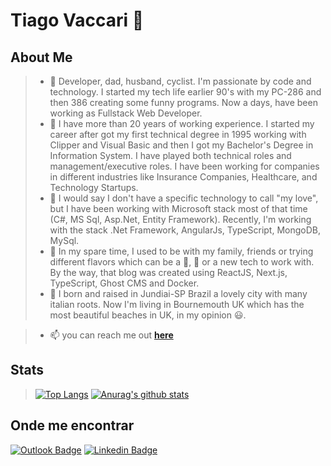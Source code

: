 # Tiago Vaccari 👋
## About Me

> * 🌱 Developer, dad, husband, cyclist. I'm passionate by code and technology. I started my tech life earlier 90's with my PC-286 and then 386 creating some funny programs. Now a days, have been working as Fullstack Web Developer.
> * 🔭 I have more than 20 years of working experience. I started my career after got my first technical degree in 1995 working with Clipper and Visual Basic and then I got my Bachelor's Degree in Information System. I have played both technical roles and management/executive roles. I have been working for companies in different industries like Insurance Companies, Healthcare, and Technology Startups.
> * 🤔 I would say I don't have a specific technology to call "my love", but I have been working with Microsoft stack most of that time (C#, MS Sql, Asp.Net, Entity Framework). Recently, I'm working with the stack .Net Framework, AngularJs, TypeScript, MongoDB, MySql.
> * 🚴 In my spare time, I used to be with my family, friends or trying different flavors which can be a 🍺, 🍷 or a new tech to work with. By the way, that blog was created using ReactJS, Next.js, TypeScript, Ghost CMS and Docker.
> * 🚀 I born and raised in Jundiai-SP Brazil a lovely city with many italian roots. Now I'm living in Bournemouth UK which has the most beautiful beaches in UK, in my opinion 😃.

> * 📫 you can reach me out [**here**](https://www.tiagovaccari.com)

## Stats

> [![Top Langs](https://github-readme-stats.vercel.app/api/top-langs/?username=tvaccari34&exclude_repo=portfolio-tcb,tvaccari34.github.io&show_icons=true&hide=html,teX&theme=merko)](https://github.com/anuraghazra/github-readme-stats) [![Anurag's github stats](https://github-readme-stats.vercel.app/api?username=tvaccari34&show_icons=true&theme=merko)](https://github.com/anuraghazra/github-readme-stats) 

## Onde me encontrar

[![Outlook Badge](https://img.shields.io/badge/-tiago.vaccari@outlook.com-c14438?style=flat-square&logo=Outlook&logoColor=white&link=mailto:tiago.vaccari@outlook.com)](mailto:tiago.vaccari@outlook.com)  [![Linkedin Badge](https://img.shields.io/badge/-TiagoVaccari-blue?style=flat-square&logo=Linkedin&logoColor=white&link=https://www.linkedin.comin/in/tiago-vaccari-0b159a54)](https://www.linkedin.com/in/tiago-vaccari-0b159a54)
